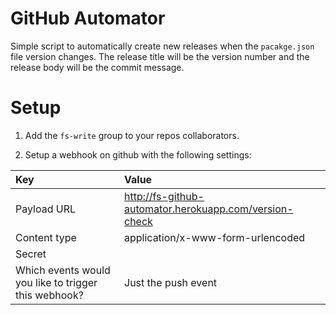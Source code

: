 GitHub Automator
================

Simple script to automatically create new releases when the `pacakge.json` file version changes. The release title will be the version number and the release body will be the commit message.

# Setup

1. Add the `fs-write` group to your repos collaborators.

2. Setup a webhook on github with the following settings:
  
  | Key | Value |
  |:----|:------|
  | Payload URL | http://fs-github-automator.herokuapp.com/version-check |
  | Content type | application/x-www-form-urlencoded |
  | Secret | |
  | Which events would you like to trigger this webhook? | Just the push event |
